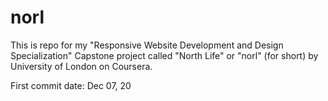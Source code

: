 # norl
This is repo for my "Responsive Website Development and Design Specialization" Capstone project called "North Life" or "norl" (for short) by University of London on Coursera. 

First commit date: Dec 07, 20 

